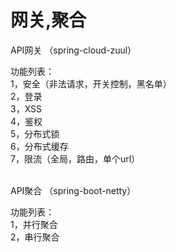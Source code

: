 # 网关,聚合
API网关 （spring-cloud-zuul）

功能列表： <br>
1，安全（非法请求，开关控制，黑名单） <br>
2，登录 <br>
3，XSS <br>
4，鉴权 <br>
5，分布式锁 <br>
6，分布式缓存 <br>
7，限流（全局，路由，单个url）<br>
<br>


API聚合 （spring-boot-netty）

功能列表：<br>
1，并行聚合<br>
2，串行聚合<br>
<br>